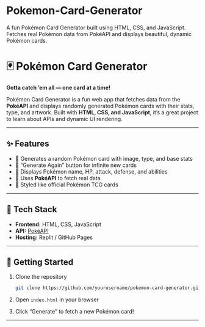 # Pokemon-Card-Generator
A fun Pokémon Card Generator built using HTML, CSS, and JavaScript. Fetches real Pokémon data from PokéAPI and displays beautiful, dynamic Pokémon cards.
# 🃏 Pokémon Card Generator

**Gotta catch ’em all — one card at a time!**

Pokémon Card Generator is a fun web app that fetches data from the **PokéAPI** and displays randomly generated Pokémon cards with their stats, type, and artwork. Built with **HTML, CSS, and JavaScript**, it’s a great project to learn about APIs and dynamic UI rendering.

---

## ✨ Features

* 🎴 Generates a random Pokémon card with image, type, and base stats
* 🔁 “Generate Again” button for infinite new cards
* 💬 Displays Pokémon name, HP, attack, defense, and abilities
* 🧠 Uses **PokéAPI** to fetch real data
* 🎨 Styled like official Pokémon TCG cards

---

## 🧩 Tech Stack

* **Frontend:** HTML, CSS, JavaScript
* **API:** [PokéAPI](https://pokeapi.co/)
* **Hosting:** Replit / GitHub Pages

---

## 🚀 Getting Started

1. Clone the repository

   ```bash
   git clone https://github.com/yourusername/pokemon-card-generator.git
   ```
2. Open `index.html` in your browser
3. Click “Generate” to fetch a new Pokémon card!

---

